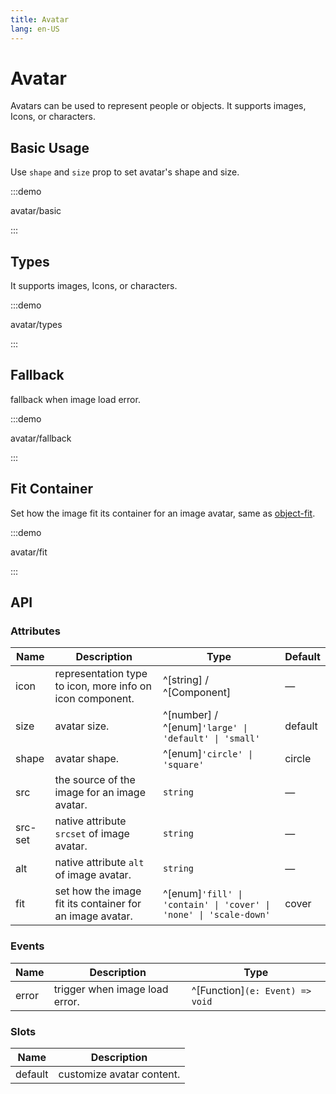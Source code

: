 ```yaml
---
title: Avatar
lang: en-US
---
```


# Avatar

Avatars can be used to represent people or objects. It supports images, Icons, or characters.

## Basic Usage

Use `shape` and `size` prop to set avatar's shape and size.

:::demo

avatar/basic

:::

## Types

It supports images, Icons, or characters.

:::demo

avatar/types

:::

## Fallback

fallback when image load error.

:::demo

avatar/fallback

:::

## Fit Container

Set how the image fit its container for an image avatar, same as [object-fit](https://developer.mozilla.org/en-US/docs/Web/CSS/object-fit).

:::demo

avatar/fit

:::

## API

### Attributes

| Name    | Description                                               | Type                                                              | Default |
| ------- | --------------------------------------------------------- | ----------------------------------------------------------------- | ------- |
| icon    | representation type to icon, more info on icon component. | ^[string] / ^[Component]                                          | —       |
| size    | avatar size.                                              | ^[number] / ^[enum]`'large' \| 'default' \| 'small'`              | default |
| shape   | avatar shape.                                             | ^[enum]`'circle' \| 'square'`                                     | circle  |
| src     | the source of the image for an image avatar.              | `string`                                                          | —       |
| src-set | native attribute `srcset` of image avatar.                | `string`                                                          | —       |
| alt     | native attribute `alt` of image avatar.                   | `string`                                                          | —       |
| fit     | set how the image fit its container for an image avatar.  | ^[enum]`'fill' \| 'contain' \| 'cover' \| 'none' \| 'scale-down'` | cover   |

### Events

| Name  | Description                    | Type                            |
| ----- | ------------------------------ | ------------------------------- |
| error | trigger when image load error. | ^[Function]`(e: Event) => void` |

### Slots

| Name    | Description               |
| ------- | ------------------------- |
| default | customize avatar content. |
